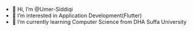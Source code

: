 - 👋 Hi, I’m @Umer-Siddiqi
- 👀 I’m interested in Application Development(Flutter)
- 🌱 I’m currently learning Computer Science from DHA Suffa University

<!---
Umer-Siddiqi/Umer-Siddiqi is a ✨ special ✨ repository because its `README.md` (this file) appears on your GitHub profile.
You can click the Preview link to take a look at your changes.
--->
